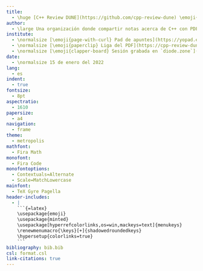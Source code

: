 ```yaml
---
title:
  - \huge [C++ Review DUNE](https://github.com/cpp-review-dune) \emoji{laptop}
author:
  - \large Una organización donde compartir notas acerca de C++ con PDFs escritos en \LaTeX.
institute:
  - \normalsize [\emoji{page-with-curl} Pad de apuntes](https://yopad.eu/p/2022-01-15-dune-365days)
  - \normalsize [\emoji{paperclip} Liga del PDF](https://cpp-review-dune.github.io/meetings-2022/2022-01-15.pdf)
  - \normalsize [\emoji{clapper-board} Sesión grabada en `diode.zone`](https://cpp-review-dune.github.io/videos/zoom/2022)
date:
  - \normalsize 15 de enero del 2022
lang:
  - es
indent:
  - true
fontsize:
  - 8pt
aspectratio:
  - 1610
papersize:
  - a4
navigation:
  - frame
theme:
  - metropolis
mathfont:
  - Fira Math
monofont:
  - Fira Code
monofontoptions:
  - Contextuals=Alternate
  - Scale=MatchLowercase
mainfont:
  - TeX Gyre Pagella
header-includes:
  - |
    ```{=latex}
    \usepackage{emoji}
    \usepackage{minted}
    \usepackage[hyperrefcolorlinks,os=win,mackeys=text]{menukeys}
    \renewmenumacro{\keys}[+]{shadowedroundedkeys}
    \hypersetup{colorlinks=true}
    ```
bibliography: bib.bib
csl: format.csl
link-citations: true
---
```


